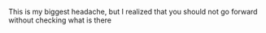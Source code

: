 This is my biggest headache, but I realized that you should not go forward without checking what is there
